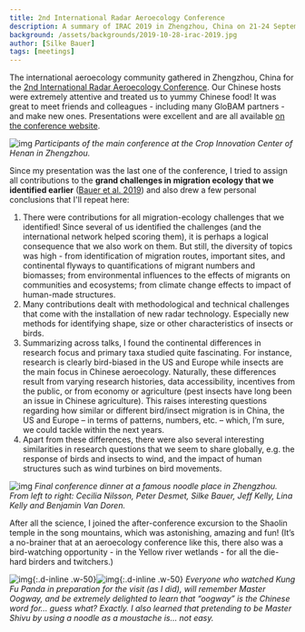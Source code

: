 ```yaml
---
title: 2nd International Radar Aeroecology Conference
description: A summary of IRAC 2019 in Zhengzhou, China on 21-24 September 2019.
background: /assets/backgrounds/2019-10-28-irac-2019.jpg
author: [Silke Bauer]
tags: [meetings]
---
```


The international aeroecology community gathered in Zhengzhou, China for the [2nd International Radar Aeroecology Conference](https://hysite.txlcinfo.com/Portal/Index). Our Chinese hosts were extremely attentive and treated us to yummy Chinese food! It was great to meet friends and colleagues - including many GloBAM partners - and make new ones. Presentations were excellent and are all available [on the conference website](https://hysite.txlcinfo.com/Portal/PPTdownloadIndex).

![img](/assets/images/2019-10-28-irac-2019-group-photo.jpg)
_Participants of the main conference at the Crop Innovation Center of Henan in Zhengzhou._

Since my presentation was the last one of the conference, I tried to assign all contributions to the **grand challenges in migration ecology that we identified earlier** ([Bauer et al. 2019](https://doi.org/10.1111/ecog.04083)) and also drew a few personal conclusions that I'll repeat here:

1. There were contributions for all migration-ecology challenges that we identified! Since several of us identified the challenges (and the international network helped scoring them), it is perhaps a logical consequence that we also work on them. But still, the diversity of topics was high - from identification of migration routes, important sites, and continental flyways to quantifications of migrant numbers and biomasses; from environmental influences to the effects of migrants on communities and ecosystems; from climate change effects to impact of human-made structures.
2. Many contributions dealt with methodological and technical challenges that come with the installation of new radar technology. Especially new methods for identifying shape, size or other characteristics of insects or birds.
3. Summarizing across talks, I found the continental differences in research focus and primary taxa studied quite fascinating. For instance, research is clearly bird-biased in the US and Europe while insects are the main focus in Chinese aeroecology. Naturally, these differences result from varying research histories, data accessibility, incentives from the public, or from economy or agriculture (pest insects have long been an issue in Chinese agriculture). This raises interesting questions regarding how similar or different bird/insect migration is in China, the US and Europe – in terms of patterns, numbers, etc. – which, I’m sure, we could tackle within the next years.
4. Apart from these differences, there were also several interesting similarities in research questions that we seem to share globally, e.g. the response of birds and insects to wind, and the impact of human structures such as wind turbines on bird movements.

![img](/assets/images/2019-10-28-irac-2019-dinner.jpg)
_Final conference dinner at a famous noodle place in Zhengzhou. From left to right: Cecilia Nilsson, Peter Desmet, Silke Bauer, Jeff Kelly, Lina Kelly and Benjamin Van Doren._

After all the science, I joined the after-conference excursion to the Shaolin temple in the song mountains, which was astonishing, amazing and fun! (It’s a no-brainer that at an aeroecology conference like this, there also was a bird-watching opportunity - in the Yellow river wetlands - for all the die-hard birders and twitchers.)

![img](/assets/images/2019-10-28-irac-2019-oogway.jpg){:.d-inline .w-50}![img](/assets/images/2019-10-28-irac-2019-dinner-2.gif){:.d-inline .w-50}
_Everyone who watched Kung Fu Panda in preparation for the visit (as I did), will remember Master Oogway, and be extremely delighted to learn that “oogway” is the Chinese word for… guess what? Exactly. I also learned that pretending to be Master Shivu by using a noodle as a moustache is… not easy._
